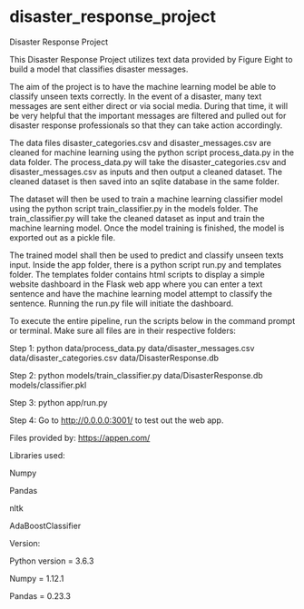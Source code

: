 # disaster_response_project
Disaster Response Project

This Disaster Response Project utilizes text data provided by Figure Eight to build a model that classifies disaster messages. 

The aim of the project is to have the machine learning model be able to classify unseen texts correctly. In the event of a disaster, many text messages are sent either direct or via social media. During that time, it will be very helpful that the important messages are filtered and pulled out for disaster response professionals so that they can take action accordingly. 

The data files disaster_categories.csv and disaster_messages.csv are cleaned for machine learning using the python script process_data.py in the data folder. The process_data.py will take the disaster_categories.csv and disaster_messages.csv as inputs and then output a cleaned dataset. The cleaned dataset is then saved into an sqlite database in the same folder. 

The dataset will then be used to train a machine learning classifier model using the python script train_classifier.py in the models folder. The train_classifier.py will take the cleaned dataset as input and train the machine learning model. Once the model training is finished, the model is exported out as a pickle file. 

The trained model shall then be used to predict and classify unseen texts input. Inside the app folder, there is a python script run.py and templates folder. The templates folder contains html scripts to display a simple website dashboard in the Flask web app where you can enter a text sentence and have the machine learning model attempt to classify the sentence. Running the run.py file will initiate the dashboard. 

To execute the entire pipeline, run the scripts below in the command prompt or terminal. Make sure all files are in their respective folders:

Step 1:
python data/process_data.py data/disaster_messages.csv data/disaster_categories.csv data/DisasterResponse.db

Step 2:
python models/train_classifier.py data/DisasterResponse.db models/classifier.pkl

Step 3:
python app/run.py

Step 4:
Go to http://0.0.0.0:3001/ to test out the web app. 

Files provided by:
https://appen.com/

Libraries used:

Numpy

Pandas

nltk

AdaBoostClassifier

Version:

Python version = 3.6.3

Numpy = 1.12.1

Pandas = 0.23.3
